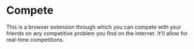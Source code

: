 # Compete

This is a browser extension through which you can compete with your friends on any competitive problem you find on the internet. It'll allow for real-time competitions.
